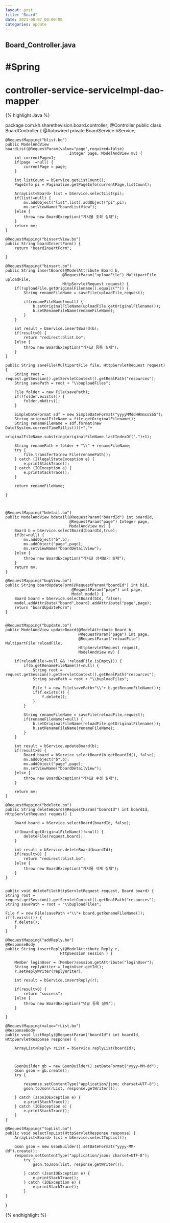 ```yaml
---
layout: post
title: "Board"
date: 2021-08-07 00:00:00
categories: update
---
```



## Board_Controller.java   

# #Spring
# controller-service-serviceImpl-dao-mapper

{% highlight Java %}

package com.kh.sharethevision.board.controller;
@Controller
public class BoardController {
	@Autowired
	private BoardService bService;
	
	@RequestMapping("blist.bo")
	public ModelAndView boardList(@RequestParam(value="page",required=false) 
								Integer page, ModelAndView mv) {		
		int currentPage=1;
		if(page !=null) {
			currentPage = page;
		}
		
		int listCount = bService.getListCount();
		PageInfo pi = Pagination.getPageInfo(currentPage,listCount);
		
		ArrayList<Board> list = bService.selectList(pi);
		if(list!=null) {
			mv.addObject("list",list).addObject("pi",pi);
			mv.setViewName("boardListView");
		}else {
			throw new BoardException("게시물 조회 실패");
		}
		return mv;
	}
	
	@RequestMapping("binsertView.bo")
	public String boardInsertForm() {
		return "boardInsertForm";
		
	}
	
	@RequestMapping("binsert.bo")
	public String insertBoard(@ModelAttribute Board b, 
							 @RequestParam("uploadFile") MultipartFile uploadFile, 
							 HttpServletRequest request) {
		if(!uploadFile.getOriginalFilename().equals("")) {
			String renameFileName = saveFile(uploadFile,request);
			
			if(renameFileName!=null) {
				b.setOriginalFileName(uploadFile.getOriginalFilename());
				b.setRenameFileName(renameFileName);
			}
		}
		
		int result = bService.insertBoard(b);
		if(result>0) {
			return "redirect:blist.bo";
		}else {
			throw new BoardException("게시글 등록 실패");
		}
	}
	
	public String saveFile(MultipartFile file, HttpServletRequest request) {
		String root = request.getSession().getServletContext().getRealPath("resources");
		String savePath = root + "\\buploadFiles";
		
		File folder = new File(savePath);
		if(!folder.exists()) {
			folder.mkdirs();
		}
		
		SimpleDateFormat sdf = new SimpleDateFormat("yyyyMMddHHmmssSSS");
		String originalFileName = file.getOriginalFilename();
		String renameFileName = sdf.format(new Date(System.currentTimeMillis()))+"."+
								originalFileName.substring(originalFileName.lastIndexOf(".")+1);
		
		String renamePath = folder + "\\" + renameFileName;
		try {
			file.transferTo(new File(renamePath));
		} catch (IllegalStateException e) {
			e.printStackTrace();
		} catch (IOException e) {
			e.printStackTrace();
		}
		
		return renameFileName;
		
	}
	
	
	
	@RequestMapping("bdetail.bo")
	public ModelAndView bdetail(@RequestParam("boardId") int boardId, 
								@RequestParam("page") Integer page, 
								ModelAndView mv) {
		Board b = bService.selectBoard(boardId,true);
		if(b!=null) {
			mv.addObject("b",b);
			mv.addObject("page",page);
			mv.setViewName("boardDetailView");
		}else {
			throw new BoardException("게시글 상세보기 실패");
		}
		return mv;
	}
	
	@RequestMapping("bupView.bo")
	public String boardUpdateForm(@RequestParam("boardId") int bId, 
								 @RequestParam("page") int page, 
								 Model model) {
		Board board = bService.selectBoard(bId, false);
		model.addAttribute("board",board).addAttribute("page",page);
		return "boardUpdateForm";
	}
	
	
	@RequestMapping("bupdate.bo")
	public ModelAndView updateBoard(@ModelAttribute Board b, 
									@RequestParam("page") int page,
									@RequestParam("reloadFile") MultipartFile reloadFile,
									HttpServletRequest request,
									ModelAndView mv) {
		
		if(reloadFile!=null && !reloadFile.isEmpty()) {
			if(b.getRenameFileName()!=null) {
				String root = request.getSession().getServletContext().getRealPath("resources");
				String savePath = root + "\\buploadFiles";
				
				File f = new File(savePath+"\\"+ b.getRenameFileName());
				if(f.exists()) {
					f.delete();
				}
			}
			
			String renameFileName = saveFile(reloadFile,request);
			if(renameFileName!=null) {
				b.setOriginalFileName(reloadFile.getOriginalFilename());
				b.setRenameFileName(renameFileName);
			}		
		}
		
		int result = bService.updateBoard(b);
		if(result>0) {
			Board board = bService.selectBoard(b.getBoardId(), false);
			mv.addObject("b",b);
			mv.addObject("page",page);
			mv.setViewName("boardDetailView");
		}else {
			throw new BoardException("게시글 수정 실패");
		}
		
		return mv;
	}
	
	@RequestMapping("bdelete.bo")
	public String deleteBoard(@RequestParam("boardId") int boardId, HttpServletRequest request) {
		
		Board board = bService.selectBoard(boardId, false);
		
		if(board.getOriginalFileName()!=null) {
			deleteFile(request,board);
		}
		
		int result = bService.deleteBoard(boardId);
		if(result>0) {
			return "redirect:blist.bo";
		}else {
			throw new BoardException("게시물 삭제 실패");
		}
	}
	
	
	public void deleteFile(HttpServletRequest request, Board board) {
	String root = request.getSession().getServletContext().getRealPath("resources");
	String savePath = root + "\\buploadFiles";
	
	File f = new File(savePath +"\\"+ board.getRenameFileName());
	if(f.exists()) {
		f.delete();
		}
	}
	
	@RequestMapping("addReply.bo")
	@ResponseBody
	public String insertReply(@ModelAttribute Reply r,
							HttpSession session ) {
		
		Member loginUser = (Member)session.getAttribute("loginUser");
		String replyWriter = loginUser.getId();
		r.setReplyWriter(replyWriter);
		
		int result = bService.insertReply(r);
		
		if(result>0) {
			return "success";
		}else {
			throw new BoardException("댓글 등록 실패");
		}
		
	}
	
	@RequestMapping(value="rList.bo")
	@ResponseBody
	public void listReply(@RequestParam("boardId") int boardId, HttpServletResponse response) {
		
		ArrayList<Reply> rList = bService.replyList(boardId);
		

		
		GsonBuilder gb = new GsonBuilder().setDateFormat("yyyy-MM-dd");
		Gson gson = gb.create();
		try {
			
			response.setContentType("application/json; charset=UTF-8");
			gson.toJson(rList, response.getWriter());
			
		} catch (JsonIOException e) {
			e.printStackTrace();
		} catch (IOException e) {
			e.printStackTrace();
		}	
	}
	
	@RequestMapping("topList.bo")
	public void selectTopList(HttpServletResponse response) {
		ArrayList<Board> list = bService.selectTopList();
		
		Gson gson = new GsonBuilder().setDateFormat("yyyy-MM-dd").create();
		response.setContentType("application/json; charset=UTF-8");
			try {
				gson.toJson(list, response.getWriter());
				
			} catch (JsonIOException e) {
				e.printStackTrace();
			} catch (IOException e) {
				e.printStackTrace();
			}
	}
			
}

{% endhighlight %}

